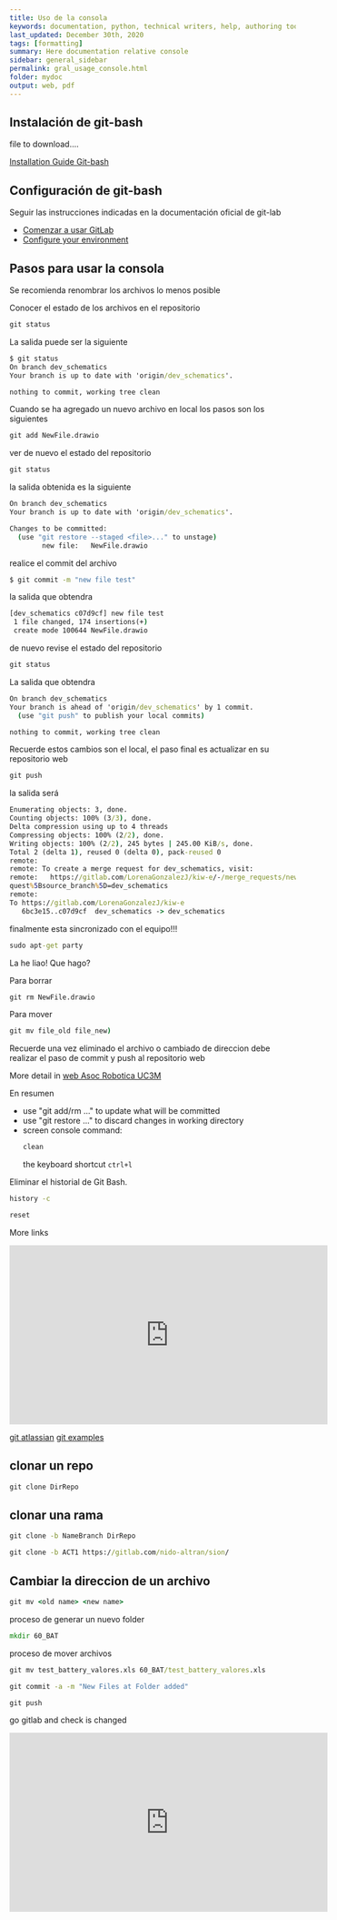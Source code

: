 ```yaml
---
title: Uso de la consola
keywords: documentation, python, technical writers, help, authoring tools, replacements
last_updated: December 30th, 2020
tags: [formatting]
summary: Here documentation relative console
sidebar: general_sidebar
permalink: gral_usage_console.html
folder: mydoc
output: web, pdf
---
```


## Instalación de git-bash 
<div class="alert alert-success" role="alert"><i class="fa fa-download fa-lg"></i> file to download....</div>

[Installation Guide Git-bash](https://www.stanleyulili.com/git/how-to-install-git-bash-on-windows/)

## Configuración de git-bash

Seguir las instrucciones indicadas en la documentación oficial de git-lab

- [Comenzar a usar GitLab](https://docs.gitlab.com/ee/gitlab-basics/start-using-git.html)
- [Configure your environment](https://docs.gitlab.com/ee/university/training/topics/env_setup.html)


## Pasos para usar la consola


Se recomienda renombrar los archivos lo menos posible

Conocer el estado de los archivos en el repositorio
```cmd
git status
```

La salida puede ser la siguiente

```cmd
$ git status
On branch dev_schematics
Your branch is up to date with 'origin/dev_schematics'.

nothing to commit, working tree clean
```

Cuando se ha agregado un nuevo archivo en local los pasos son los siguientes

```cmd
git add NewFile.drawio
```

ver de nuevo el estado del repositorio
```cmd
git status
```

la salida obtenida es la siguiente
```cmd
On branch dev_schematics
Your branch is up to date with 'origin/dev_schematics'.

Changes to be committed:
  (use "git restore --staged <file>..." to unstage)
        new file:   NewFile.drawio
```

realice el commit del archivo
```cmd
$ git commit -m "new file test"
```

la salida que obtendra

```cmd
[dev_schematics c07d9cf] new file test
 1 file changed, 174 insertions(+)
 create mode 100644 NewFile.drawio
```

de nuevo revise el estado del repositorio

```cmd
git status
```

La salida que obtendra
```cmd
On branch dev_schematics
Your branch is ahead of 'origin/dev_schematics' by 1 commit.
  (use "git push" to publish your local commits)

nothing to commit, working tree clean
```

Recuerde estos cambios son el local, el paso final es actualizar en su repositorio web
```cmd
git push
```
la salida será 

```cmd
Enumerating objects: 3, done.
Counting objects: 100% (3/3), done.
Delta compression using up to 4 threads
Compressing objects: 100% (2/2), done.
Writing objects: 100% (2/2), 245 bytes | 245.00 KiB/s, done.
Total 2 (delta 1), reused 0 (delta 0), pack-reused 0
remote:
remote: To create a merge request for dev_schematics, visit:
remote:   https://gitlab.com/LorenaGonzalezJ/kiw-e/-/merge_requests/new?merge_re
quest%5Bsource_branch%5D=dev_schematics
remote:
To https://gitlab.com/LorenaGonzalezJ/kiw-e
   6bc3e15..c07d9cf  dev_schematics -> dev_schematics
```

finalmente esta sincronizado con el equipo!!!
```cmd
sudo apt-get party
```

La he liao! Que hago?

Para borrar
```cmd
git rm NewFile.drawio
```

Para mover
```cmd
git mv file_old file_new)
```

Recuerde una vez eliminado el archivo o cambiado de direccion debe realizar el paso de commit y push al repositorio web

More detail in [web Asoc Robotica UC3M](https://asrob-uc3m.gitbooks.io/tutoriales/content/software/version-control/git.html#comprobar-estado-de-repositorio-git-**status**)


En resumen

- use "git add/rm <file>..." to update what will be committed
- use "git restore <file>..." to discard changes in working directory
- screen console 
  command:
  ```cmd
  clean
  ```
  the keyboard shortcut `ctrl+l`

Eliminar el historial de Git Bash.
```cmd
history -c
```
```cmd
reset  
```

More links


<iframe width="560" height="315" src="https://www.youtube.com/embed/ZxTnevdY9lA" frameborder="0" allow="accelerometer; autoplay; clipboard-write; encrypted-media; gyroscope; picture-in-picture" allowfullscreen> </iframe>


[git atlassian](https://www.atlassian.com/es/git/tutorials/git-bash)
[git examples](https://dzone.com/articles/top-20-git-commands-with-examples)

## clonar un repo

```cmd
git clone DirRepo
```

## clonar una rama

```cmd
git clone -b NameBranch DirRepo
```

```cmd
git clone -b ACT1 https://gitlab.com/nido-altran/sion/
```

## Cambiar la direccion de un archivo

```cmd
git mv <old name> <new name>
```

proceso de generar un nuevo folder

```cmd
mkdir 60_BAT
```

proceso de mover archivos

```cmd
git mv test_battery_valores.xls 60_BAT/test_battery_valores.xls

git commit -a -m "New Files at Folder added"

git push 
```

go gitlab and check is changed

<iframe width="560" height="315" src="https://www.youtube.com/embed/-7TDNonrjwA" frameborder="0" allow="accelerometer; autoplay; clipboard-write; encrypted-media; gyroscope; picture-in-picture" allowfullscreen></iframe>





